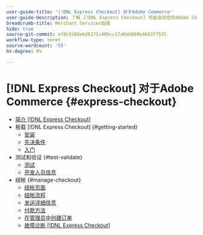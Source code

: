 ```yaml
---
user-guide-title: '[!DNL Express Checkout] 对于Adobe Commerce'
user-guide-description: 了解 [!DNL Express Checkout] 可能会对您的Adobe Commerce实例以及如何成功载入和设置扩展有所帮助。
breadcrumb-title: Merchant Services指南
hide: true
source-git-commit: af8c5288e6d6275c40bcc17a0ab809b4663f7535
workflow-type: tm+mt
source-wordcount: '55'
ht-degree: 0%

---
```



# [!DNL Express Checkout] 对于Adobe Commerce {#express-checkout}

- [简介 [!DNL Express Checkout]](overview.md)
- 板载 [!DNL Express Checkout] {#getting-started}
   - [安装](install.md)
   - [先决条件](prerequisites.md)
   - [入门](onboarding.md)
- 测试和验证 {#test-validate}
   - [测试](testing.md)
   - [开发人员信息](developer.md)
- 结帐 {#manage-checkout}
   - [结帐页面](checkout-page.md)
   - [结帐流程](checkout-flow.md)
   - [发运详细信息](shipping-details.md)
   - [付款方法](payment-methods.md)
   - [在管理员中创建订单](create-order-admin.md)
   - [故障诊断 [!DNL Express Checkout]](troubleshooting.md)
